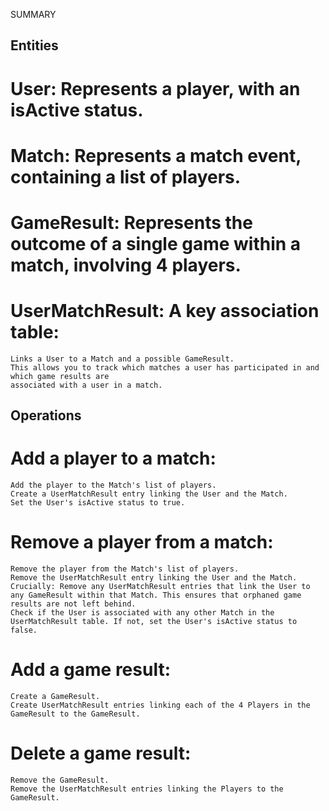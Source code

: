 SUMMARY
## Entities
# User: Represents a player, with an isActive status.
# Match: Represents a match event, containing a list of players.
# GameResult: Represents the outcome of a single game within a match, involving 4 players.
# UserMatchResult: A key association table:
    Links a User to a Match and a possible GameResult.
    This allows you to track which matches a user has participated in and which game results are 
    associated with a user in a match.

## Operations
# Add a player to a match:
    Add the player to the Match's list of players.
    Create a UserMatchResult entry linking the User and the Match.
    Set the User's isActive status to true.
# Remove a player from a match:
    Remove the player from the Match's list of players.
    Remove the UserMatchResult entry linking the User and the Match.
    Crucially: Remove any UserMatchResult entries that link the User to any GameResult within that Match. This ensures that orphaned game results are not left behind.
    Check if the User is associated with any other Match in the UserMatchResult table. If not, set the User's isActive status to false.
# Add a game result:
    Create a GameResult.
    Create UserMatchResult entries linking each of the 4 Players in the GameResult to the GameResult.
# Delete a game result:
    Remove the GameResult.
    Remove the UserMatchResult entries linking the Players to the GameResult.
